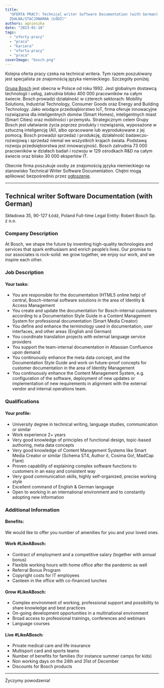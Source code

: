 ```yaml
---
title:
  "OFERTA PRACY: Technical writer Software Documentation (with German) [BOSCH] -
  ZDALNA/STACJONARNA (ŁÓDŹ)"
authors: agnieszka
date: "2023-01-18"
tags:
  - "oferty-pracy"
  - "praca"
  - "kariera"
  - "oferta-pracy"
  - "praca"
coverImage: "bosch.png"
---
```


Kolejna oferta pracy czeka na technical writera. Tym razem poszukiwany jest
specjalista ze znajomością języka niemieckiego. Szczegóły poniżej.

<!--truncate-->

[Grupa Bosch](https://www.bosch.pl/) jest obecna w Polsce od roku 1992. Jest
globalnym dostawcą technologii i usług, zatrudnia blisko 400 000 pracowników na
całym świecie. Bosch prowadzi działalność w czterech sektorach: Mobility
Solutions, Industrial Technology, Consumer Goods oraz Energy and Building
Technology. Jako wiodące przedsiębiorstwo IoT, firma oferuje innowacyjne
rozwiązania dla inteligentnych domów (Smart Homes), inteligentnych miast (Smart
Cities) oraz mobilności i przemysłu. Strategicznym celem Grupy Bosch jest
ułatwianie życia poprzez produkty i rozwiązania, wyposażone w sztuczną
inteligencję (AI), albo opracowane lub wyprodukowane z jej pomocą. Bosch
prowadzi sprzedaż i produkcję, działalność badawczo-rozwojową i sprzedaż niemal
we wszystkich krajach świata. Podstawą rozwoju przedsiębiorstwa jest
innowacyjność. Bosch zatrudnia 73 000 pracowników w działach badań i rozwoju w
129 ośrodkach R&D na całym świecie oraz blisko 30 000 ekspertów IT.

Obecnie firma poszukuje osoby ze znajomością języka niemieckiego na stanowisko
Technical Writer Software Documentation. Chętni mogą aplikować bezpośrednio
przez
[ogłoszenie](https://jobs.smartrecruiters.com/BoschGroup/743999865583271-technical-writer-software-documentation-with-german-).

---

## Technical writer Software Documentation (with German)

Składowa 35, 90-127 Łódź, Poland Full-time Legal Entity: Robert Bosch Sp. z o.o.

### Company Description

At Bosch, we shape the future by inventing high-quality technologies and
services that spark enthusiasm and enrich people’s lives. Our promise to our
associates is rock-solid: we grow together, we enjoy our work, and we inspire
each other.

### Job Description

#### Your tasks:

- You are responsible for the documentation (HTML5 online help) of central,
  Bosch-internal software solutions in the area of Identity & Access Management
- You create and update the documentation for Bosch-internal customers according
  to a Documentation Style Guide in a Content Management System for professional
  documentation (Smart Media Creator)
- You define and enhance the terminology used in documentation, user interfaces,
  and other areas (English and German)
- You coordinate translation projects with external language service providers
- You support the team-internal documentation in Atlassian Confluence upon
  demand
- You continuously enhance the meta data concept, and the Documentation Style
  Guide and work on future-proof concepts for customer documentation in the area
  of Identity Management
- You continuously enhance the Content Management System, e.g. configuration of
  the software, deployment of new updates or implementation of new requirements
  in alignment with the external vendor and internal operations team.

### Qualifications

#### Your profile:

- University degree in technical writing, language studies, communication or
  similar
- Work experience 2+ years
- Very good knowledge of principles of functional design, topic-based authoring,
  meta data concepts
- Very good knowledge of Content Management Systems like Smart Media Creator or
  similar (Schema ST4, Author it, Cosima Go!, MadCap Flare)
- Proven capability of explaining complex software functions to customers in an
  easy and consistent way
- Very good communication skills, highly self-organized, precise working style
- Excellent command of English & German language
- Open to working in an international environment and to constantly adopting new
  information

### Additional Information

#### Benefits:

We would like to offer you number of amenities for you and your loved ones.

#### Work #LikeABosch:

- Contract of employment and a competitive salary (together with annual bonus)
- Flexible working hours with home office after the pandemic as well
- Referral Bonus Program
- Copyright costs for IT employees
- Canteen in the office with co-financed lunches

#### Grow #LikeABosch:

- Complex environment of working, professional support and possibility to share
  knowledge and best practices
- On-going development opportunities in a multinational environment
- Broad access to professional trainings, conferences and webinars
- Language courses

#### Live #LikeABosch:

- Private medical care and life insurance
- Multisport card and sports teams
- Number of benefits for families (for instance summer camps for kids)
- Non working days on the 24th and 31st of December
- Discounts for Bosch products

---

Życzymy powodzenia!
